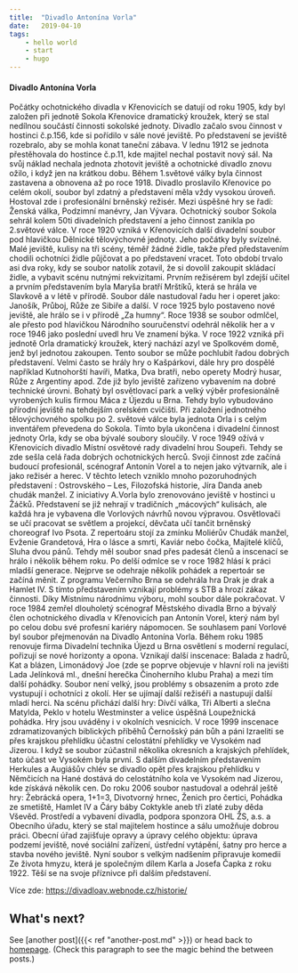 ```yaml
---
title:  "Divadlo Antonína Vorla"
date:   2019-04-10
tags: 
    - hello world
    - start
    - hugo
---
```

#### Divadlo Antonína Vorla
Počátky ochotnického divadla v Křenovicích se datují od roku 1905, kdy byl založen při jednotě Sokola Křenovice dramatický kroužek, který se stal nedílnou součástí činnosti sokolské jednoty.
    Divadlo začalo svou činnost v hostinci č.p.156, kde si pořídilo v sále nové jeviště. Po představení se jeviště rozebralo, aby se mohla konat taneční zábava. V lednu 1912 se jednota přestěhovala do hostince č.p.11, kde majitel nechal postavit nový sál. Na svůj náklad nechala jednota zhotovit jeviště a ochotnické divadlo znovu ožilo, i když jen na krátkou dobu. Během 1.světové války byla činnost zastavena a obnovena až po roce 1918.
    Divadlo proslavilo Křenovice po celém okolí, soubor byl zdatný a představení měla vždy vysokou úroveň. Hostoval zde i profesionální brněnský režisér. Mezi úspěšné hry se řadí: Ženská válka, Podzimní manévry, Jan Vývara. Ochotnický soubor Sokola sehrál kolem 50ti divadelních představení a jeho činnost zanikla po 2.světové válce.
    V roce 1920 vzniká v Křenovicích další divadelní soubor pod hlavičkou Dělnické tělovýchovné jednoty. Jeho počátky byly svízelné. Malé jeviště, kulisy na tři scény, téměř žádné židle, takže před představením chodili ochotníci židle půjčovat a po představení vracet.
Toto období trvalo asi dva roky, kdy se soubor natolik zotavil, že si dovolil zakoupit skládací židle, a vybavit scénu nutnými rekvizitami.
    Prvním režisérem byl zdejší učitel a prvním představením byla Maryša bratří Mrštíků, která se hrála ve Slavkově a v létě v přírodě. Soubor dále nastudoval řadu her i operet jako: Janošík, Průboj, Růže ze Sibiře a další. V roce 1925 bylo postaveno nové jeviště, ale hrálo se i v přírodě „Za humny“.
     Roce 1938 se soubor odmlčel, ale přesto pod hlavičkou Národního souručenství odehrál několik her a v roce 1946 jako poslední uvedl hru Ve znamení býka.
    V roce 1922 vzniká při jednotě Orla dramatický kroužek, který nachází azyl ve Spolkovém domě, jenž byl jednotou zakoupen. Tento soubor se může pochlubit řadou dobrých představení. Velmi často se hrály hry o Kašpárkovi, dále hry pro dospělé například Kutnohorští havíři, Matka, Dva bratři, nebo operety Modrý husar, Růže z Argentiny apod.
Zde již bylo jeviště zařízeno vybavením na dobré technické úrovni. Bohatý byl osvětlovací park a velký výběr profesionálně vyrobených kulis firmou Máca z Újezdu u Brna. Tehdy bylo vybudováno přírodní jeviště na tehdejším orelském cvičišti.
    Při založení jednotného tělovýchovného spolku po 2. světové válce byla jednota Orla i s celým inventářem převedena do Sokola. Tímto byla ukončena i divadelní činnost jednoty Orla, kdy se oba bývalé soubory sloučily.
    V roce 1949 ožívá v Křenovicích divadlo Místní osvětové rady divadelní hrou Soupeři. Tehdy se zde sešla celá řada dobrých ochotnických herců. Svoji činnost zde začíná budoucí profesionál, scénograf Antonín Vorel a to nejen jako výtvarník, ale i jako režisér a herec. V těchto letech vzniklo mnoho pozoruhodných představení : Ostrovského – Les, Filozofská historie, Jíra Danda aneb chudák manžel.
    Z iniciativy A.Vorla bylo zrenovováno jeviště v hostinci u Žáčků. Představení se již nehrají v tradičních „mácových“ kulisách, ale každá hra je vybavena dle Vorlových návrhů novou výpravou. Osvětlovači se učí pracovat se světlem a projekcí, děvčata učí tančit brněnský choreograf Ivo Psota. Z repertoáru stojí za zmínku Moliérův Chudák manžel, Evženie Grandetová, Hra o lásce a smrti, Kaviár nebo čočka, Majitelé klíčů, Sluha dvou pánů. Tehdy měl soubor snad přes padesát členů a inscenací se hrálo i několik během roku.
    Po delší odmlce se v roce 1982 hlásí k práci mladší generace. Nejprve se odehraje několik pohádek a repertoár se začíná měnit. Z programu Večerního Brna se odehrála hra Drak je drak a Hamlet IV. S tímto představením vznikají problémy s STB a hrozí zákaz činnosti.
Díky Místnímu národnímu výboru, mohl soubor dále pokračovat.
    V roce 1984 zemřel dlouholetý scénograf Městského divadla Brno a bývalý člen ochotnického divadla v Křenovicích pan Antonín Vorel, který nám byl po celou dobu své profesní kariéry nápomocen. Se souhlasem paní Vorlové byl soubor přejmenován na Divadlo Antonína Vorla.
Během roku 1985 renovuje firma Divadelní technika Újezd u Brna osvětlení s moderní regulací, pořizují se nové horizonty a opona. Vznikají další inscenace: Balada z hadrů, Kat a blázen, Limonádový Joe (zde se poprve objevuje v hlavní roli na jevišti Lada Jelínková ml., dnešní herečka Činoherního klubu Praha) a mezi tím další pohádky. Soubor není velký, jsou problémy s obsazením a proto zde vystupují i ochotníci z okolí. Her se ujímají další režiséři a nastupují další mladí herci. Na scénu přichází další hry: Dívčí válka, Tři Alberti a slečna Matylda, Peklo v hotelu Westminster a velice úspěšná Loupežnická pohádka. Hry jsou uváděny i v okolních vesnicích. V roce 1999 inscenace zdramatizovaných biblických příběhů Černošský pán bůh a páni Izraeliti se přes krajskou přehlídku účastní celostátní přehlídky ve Vysokém nad Jizerou. I když se soubor zúčastnil několika okresních a krajských přehlídek, tato účast ve Vysokém byla první.
    S dalším divadelním představením Herkules a Augiášův chlév se divadlo opět přes krajskou přehlídku v Němčicích na Hané dostává do celostátního kola ve Vysokém nad Jizerou, kde získává několik cen. Do roku 2006 soubor nastudoval a odehrál ještě hry: Žebrácká opera, 1+1=3, Divotvorný hrnec, Ženich pro čertici, Pohádka ze smetiště, Hamlet IV a Čáry báby Coktykle aneb tři zlaté zuby děda Vševěd.
    Prostředí a vybavení divadla, podpora sponzora OHL ŽS, a.s. a Obecního úřadu, který se stal majitelem hostince a sálu umožňuje dobrou práci. Obecní úřad zajišťuje opravy a úpravy celého objektu: úprava podzemí jeviště, nové sociální zařízení, ústřední vytápění, šatny pro herce a stavba nového jeviště.
Nyní soubor s velkým nadšením připravuje komedii Ze života hmyzu, která je společným dílem Karla a Josefa Čapka z roku 1922. Těší se na svoje příznivce při dalším představení.

Více zde: https://divadloav.webnode.cz/historie/


## What's next?

See [another post]({{< ref "another-post.md" >}}) or head back to [homepage](../../). (Check this paragraph to see the magic behind the between posts.)
